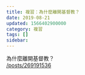 ```yaml
---
title: 複習：為什麼離開基督教？
date: 2019-08-21
updated: 1566402900000
category: 複習
tags: []
sidebar: 
---
```


<p>為什麼離開基督教？<br/>
<a href="/posts/269191536" target="_blank">/posts/269191536</a></p>
<p> </p>
